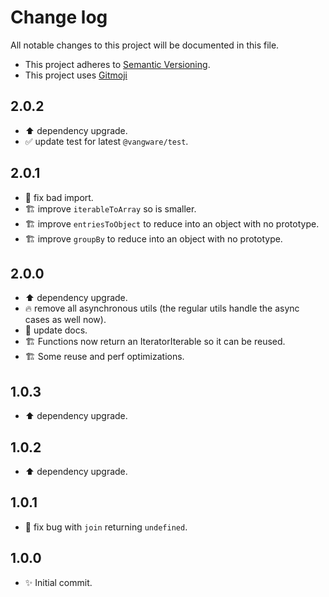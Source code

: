 # Change log

All notable changes to this project will be documented in this file.

-   This project adheres to [Semantic Versioning][semver].
-   This project uses [Gitmoji][gitmoji]

## 2.0.2

-   :arrow_up: dependency upgrade.
-   :white_check_mark: update test for latest `@vangware/test`.

## 2.0.1

-   :bug: fix bad import.
-   :building_construction: improve `iterableToArray` so is smaller.
-   :building_construction: improve `entriesToObject` to reduce into an object
    with no prototype.
-   :building_construction: improve `groupBy` to reduce into an object with no
    prototype.

## 2.0.0

-   :arrow_up: dependency upgrade.
-   :fire: remove all asynchronous utils (the regular utils handle the async
    cases as well now).
-   :memo: update docs.
-   :building_construction: Functions now return an IteratorIterable so it can
    be reused.
-   :building_construction: Some reuse and perf optimizations.

## 1.0.3

-   :arrow_up: dependency upgrade.

## 1.0.2

-   :arrow_up: dependency upgrade.

## 1.0.1

-   :bug: fix bug with `join` returning `undefined`.

## 1.0.0

-   :sparkles: Initial commit.

<!-- References -->

[gitmoji]: https://gitmoji.dev/
[semver]: https://semver.org/
